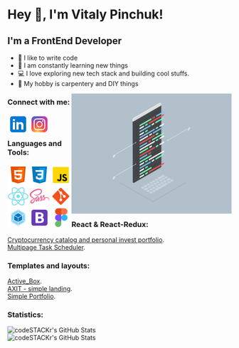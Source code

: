 # Hey 👋, I'm Vitaly Pinchuk!

## I'm a FrontEnd Developer
- 💪 I like to write code
- 🥅 I am constantly learning new things
- 💻 I love exploring new tech stack and building cool stuffs.
- :hammer:   My hobby is carpentery and DIY things
<img align="right" alt="developer" width="360px" src="https://github.com/PinchukVA/PinchukVA/blob/main/img/coding.gif" />

### Connect with me:
[<img align="left" alt="Pinchuk Vitaly| LinkedIn" width="48px" src="https://github.com/PinchukVA/PinchukVA/blob/main/img/linkid.png" />][linkedin]
[<img align="left" alt="Pinchuk Vitaly | Instagram" width="48px" src="https://github.com/PinchukVA/PinchukVA/blob/main/img/insta.png" />][instagram]

<br />
<br />

### Languages and Tools:
<img align="left" alt="HTML5" width="48px" src="https://github.com/PinchukVA/PinchukVA/blob/main/img/html5.png" />
<img align="left" alt="CSS3" width="48px" src="https://github.com/PinchukVA/PinchukVA/blob/main/img/css3.png" />
<img align="left" alt="JavaScript" width="48px" src="https://github.com/PinchukVA/PinchukVA/blob/main/img/js.png" />
<img align="left" alt="React JS" width="48px" src="https://github.com/PinchukVA/PinchukVA/blob/main/img/react.png" />
<img align="left" alt="SASS" width="48px" src="https://github.com/PinchukVA/PinchukVA/blob/main/img/sass.png" />
<img align="left" alt="Git" width="48px" src="https://github.com/PinchukVA/PinchukVA/blob/main/img/git.png" />
<img align="left" alt="Webpack" width="48px" src="https://github.com/PinchukVA/PinchukVA/blob/main/img/webpack.png" />
<img align="left" alt="Bootstrap" width="48px" src="https://github.com/PinchukVA/PinchukVA/blob/main/img/bootstrap.png" />
<img align="left" alt="Figma" width="48px" src="https://github.com/PinchukVA/PinchukVA/blob/main/img/icons8-figma-48.png" />

<br />
<br />
<br />
<br />
<br />
<br />

### React & React-Redux:  
[Сryptocurrency catalog and personal invest portfolio](https://github.com/PinchukVA/cryptocurrency-app).   
[Multipage Task Scheduler](https://github.com/PinchukVA/JustToDo---To-Do-App).   


### Templates and layouts:  
[Active_Box](https://github.com/PinchukVA/06-onl-01-Pinchuk-Vitaliy-ActiveBox).   
[AXIT - simple landing](https://github.com/PinchukVA/TemplateAxit).    
[Simple Portfolio](https://github.com/PinchukVA/simple-portfolio).    

### Statistics:
<img align="left" alt="codeSTACKr's GitHub Stats" src="https://github-readme-stats.vercel.app/api/top-langs/?username=PinchukVA&langs_count=8&theme=dracula" />
<br />
<img align="left" alt="codeSTACKr's GitHub Stats" src="https://github-readme-stats.vercel.app/api?username=PinchukVA&show_icons=true&theme=dracula" />


[linkedin]: https://www.linkedin.com/in/vitaly-pinchuk-845182200/
[instagram]: https://www.instagram.com/pinch.uk/
